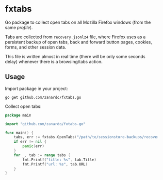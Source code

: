 # fxtabs

Go package to collect open tabs on all Mozilla Firefox windows (from the same
_profile_).

Tabs are collected from `recovery.jsonlz4` file, where Firefox uses as a
persistent backup of open tabs, back and forward button pages, cookies, forms,
and other session data.

This file is written almost in real time (there will be only some seconds delay)
whenever there is a browsing/tabs action.

## Usage

Import package in your project:

```
go get github.com/zanardo/fxtabs.go
```

Collect open tabs:

```go
package main

import "github.com/zanardo/fxtabs-go"

func main() {
    tabs, err := fxtabs.OpenTabs("/path/to/sessionstore-backups/recovery.jsonlz4")
    if err != nil {
        panic(err)
    }
    for _, tab := range tabs {
        fmt.Printf("title: %s", tab.Title)
        fmt.Printf("url: %s", tab.URL)
    }
}
```
